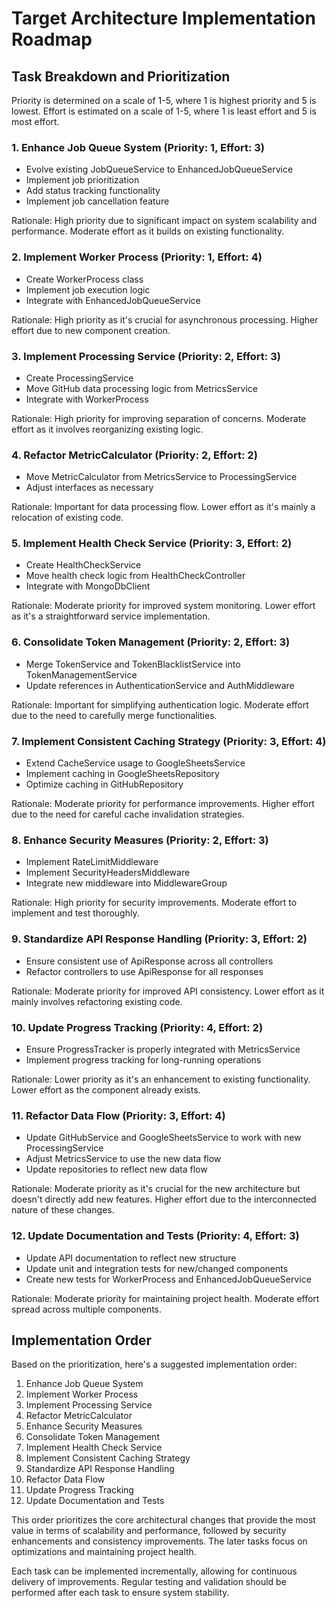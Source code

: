# Target Architecture Implementation Roadmap

## Task Breakdown and Prioritization

Priority is determined on a scale of 1-5, where 1 is highest priority and 5 is lowest.
Effort is estimated on a scale of 1-5, where 1 is least effort and 5 is most effort.

### 1. Enhance Job Queue System (Priority: 1, Effort: 3)

- Evolve existing JobQueueService to EnhancedJobQueueService
- Implement job prioritization
- Add status tracking functionality
- Implement job cancellation feature

Rationale: High priority due to significant impact on system scalability and performance. Moderate effort as it builds on existing functionality.

### 2. Implement Worker Process (Priority: 1, Effort: 4)

- Create WorkerProcess class
- Implement job execution logic
- Integrate with EnhancedJobQueueService

Rationale: High priority as it's crucial for asynchronous processing. Higher effort due to new component creation.

### 3. Implement Processing Service (Priority: 2, Effort: 3)

- Create ProcessingService
- Move GitHub data processing logic from MetricsService
- Integrate with WorkerProcess

Rationale: High priority for improving separation of concerns. Moderate effort as it involves reorganizing existing logic.

### 4. Refactor MetricCalculator (Priority: 2, Effort: 2)

- Move MetricCalculator from MetricsService to ProcessingService
- Adjust interfaces as necessary

Rationale: Important for data processing flow. Lower effort as it's mainly a relocation of existing code.

### 5. Implement Health Check Service (Priority: 3, Effort: 2)

- Create HealthCheckService
- Move health check logic from HealthCheckController
- Integrate with MongoDbClient

Rationale: Moderate priority for improved system monitoring. Lower effort as it's a straightforward service implementation.

### 6. Consolidate Token Management (Priority: 2, Effort: 3)

- Merge TokenService and TokenBlacklistService into TokenManagementService
- Update references in AuthenticationService and AuthMiddleware

Rationale: Important for simplifying authentication logic. Moderate effort due to the need to carefully merge functionalities.

### 7. Implement Consistent Caching Strategy (Priority: 3, Effort: 4)

- Extend CacheService usage to GoogleSheetsService
- Implement caching in GoogleSheetsRepository
- Optimize caching in GitHubRepository

Rationale: Moderate priority for performance improvements. Higher effort due to the need for careful cache invalidation strategies.

### 8. Enhance Security Measures (Priority: 2, Effort: 3)

- Implement RateLimitMiddleware
- Implement SecurityHeadersMiddleware
- Integrate new middleware into MiddlewareGroup

Rationale: High priority for security improvements. Moderate effort to implement and test thoroughly.

### 9. Standardize API Response Handling (Priority: 3, Effort: 2)

- Ensure consistent use of ApiResponse across all controllers
- Refactor controllers to use ApiResponse for all responses

Rationale: Moderate priority for improved API consistency. Lower effort as it mainly involves refactoring existing code.

### 10. Update Progress Tracking (Priority: 4, Effort: 2)

- Ensure ProgressTracker is properly integrated with MetricsService
- Implement progress tracking for long-running operations

Rationale: Lower priority as it's an enhancement to existing functionality. Lower effort as the component already exists.

### 11. Refactor Data Flow (Priority: 3, Effort: 4)

- Update GitHubService and GoogleSheetsService to work with new ProcessingService
- Adjust MetricsService to use the new data flow
- Update repositories to reflect new data flow

Rationale: Moderate priority as it's crucial for the new architecture but doesn't directly add new features. Higher effort due to the interconnected nature of these changes.

### 12. Update Documentation and Tests (Priority: 4, Effort: 3)

- Update API documentation to reflect new structure
- Update unit and integration tests for new/changed components
- Create new tests for WorkerProcess and EnhancedJobQueueService

Rationale: Moderate priority for maintaining project health. Moderate effort spread across multiple components.

## Implementation Order

Based on the prioritization, here's a suggested implementation order:

1. Enhance Job Queue System
2. Implement Worker Process
3. Implement Processing Service
4. Refactor MetricCalculator
5. Enhance Security Measures
6. Consolidate Token Management
7. Implement Health Check Service
8. Implement Consistent Caching Strategy
9. Standardize API Response Handling
10. Refactor Data Flow
11. Update Progress Tracking
12. Update Documentation and Tests

This order prioritizes the core architectural changes that provide the most value in terms of scalability and performance, followed by security enhancements and consistency improvements. The later tasks focus on optimizations and maintaining project health.

Each task can be implemented incrementally, allowing for continuous delivery of improvements. Regular testing and validation should be performed after each task to ensure system stability.
